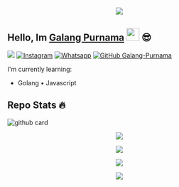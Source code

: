 <h1 align="center">
 <a href="https://git.io/typing-svg">
    <img src="https://readme-typing-svg.herokuapp.com?color=%2340A597&size=30&width=800&lines=Hello,+i'm+Galang+Purnama.+22+YO;i'am+a+web,mobile+and+bot+developer">
  </a>
</h1>

## Hello, Im [Galang Purnama](https://www.instagram.com/galangpurnama.my.id) <img src="https://github.com/TheDudeThatCode/TheDudeThatCode/blob/master/Assets/Hi.gif" width="29px"> :sunglasses:
[<img src="https://img.shields.io/website?up_message=galangpurnama.ezyro.com&url=http%3A%2F%2Fgalangpurnama.ezyro.com">](http://galangpurnama.ezyro.com/)
<a href="https://www.instagram.com/galangpurnama.my.id/" target="_blank"><img src="https://img.shields.io/badge/Instagram-%23E4405F.svg?&style=flat-square&logo=instagram&logoColor=white" alt="Instagram"></a>
<a href="https://wa.me/6281319859673" target="_blank"><img src="https://img.shields.io/badge/Whatsapp-%808080.svg?&style=flat-square&logo=Whatsapp&logoColor=white" alt="Whatsapp"></a>
[![GitHub Galang-Purnama](https://img.shields.io/github/followers/Galang-Purnama?label=follow&style=social)](https://github.com/Galang-Purnama)

I'm currently learning:
- Golang • Javascript

## Repo Stats 🔥
![github card](https://github-readme-stats.vercel.app/api/pin/?username=Galang-Purnama&repo=ChatGPT-Telegram&theme=highcontrast)


   <p align="center">
  <a href="https://github.com/Galang-Purnama"><img src="https://github-readme-stats.vercel.app/api?username=Galang-Purnama&theme=tokyonight&show_icons=true" /></a>
</p>

<p align="center">
  <a href="https://github.com/Galang-Purnama"><img src="https://github-readme-streak-stats.herokuapp.com?user=Galang-Purnama&theme=tokyonight&hide_border=false&properties=background&border=%239611C5FF" /><a>
</p>
  
<p align="center">
  <a href="https://github.com/Galang-Purnama"><img src="https://github-readme-stats.vercel.app/api/top-langs?username=Galang-Purnama&theme=tokyonight&layout=compact" /></a>
</p>
  
<p align="center">
  <a href="https://github.com/Galang-Purnama"><img src="https://github-profile-trophy.vercel.app/?username=Galang-Purnama&theme=radical&margin-w=20&no-bg=true&no-frame=false" /><a>
</p>
